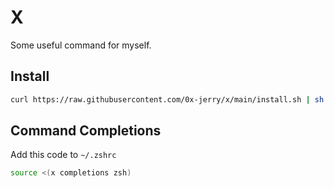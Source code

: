 # X

Some useful command for myself.

## Install

```sh
curl https://raw.githubusercontent.com/0x-jerry/x/main/install.sh | sh
```

## Command Completions

Add this code to `~/.zshrc`

```zsh
source <(x completions zsh)
```
